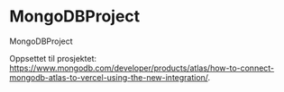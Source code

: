 # MongoDBProject
MongoDBProject

Oppsettet til prosjektet: https://www.mongodb.com/developer/products/atlas/how-to-connect-mongodb-atlas-to-vercel-using-the-new-integration/. 